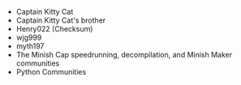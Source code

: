 * Captain Kitty Cat
* Captain Kitty Cat's brother
* Henry022 (Checksum)
* wjg999
* myth197
* The Minish Cap speedrunning, decompilation, and Minish Maker communities
* Python Communities

